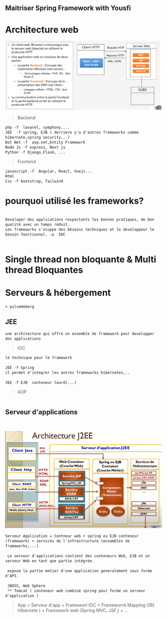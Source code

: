 ## Maitriser Spring Framework with Yousfi

# Architecture web

<p align="center">
    <img src="./imgs/1.png">
</p>

 > Backend

    php -f  lavarel, symphony,...
    JEE  -f spring, EJB ( derriere y'a d'autres frameworks comme hibernate,spring security,..)
    Dot Net -f  asp.net,Entity Framework
    Node Js -f express, Next js
    Python -f Django,Flask, ...


 > Frontend

    javascript -f  Angular, React, Vuejs...
    Html
    Css -f bootstrap, Tailwind


# pourquoi utilisé les frameworks?

```

Developer des applications respectants les bonnes pratiques, de bon qualité avec un temps réduit.
Les frameworks s'ocuppe des bésoins techniques et le developpeur le besoin fonctionnel. -p  IOC


```

# Single thread non bloquante & Multi thread Bloquantes




# Serveurs & hébergement

```
> pulseHeberg

```


## JEE
```
une architecture qui offre un ensemble de framework pour developper des applications

```

>IOC

```
le technique pour le framework 

JEE -f Spring
il permet d'integrer les autres frameworks hibernates,..

JEE -f EJB  conteneur lourd(...)

```

> AOP

```
```

## Serveur d'applications
<br>
<p align="center">
    <img src="./imgs/3.png">
</p>

```
Serveur Application = Contneur web + spring ou EJB conteneur (framework) + services de l'infrastructure (ensembles de frameworks,...)

 Le serveur d'applications contient des conteneurs Web, EJB et un serveur Web en tant que partie intégrée.

 expose la partie metier d'une application generalement sous forme d'API.

 JBOSS, Web Sphere
 ** Tomcat ( conteneur web combiné spring pour formé un serveur d'application )

```

> App = Serveur d'app + Frameworl IOC  + Frameworrk Mapping OR( Hibernate ) +  Framework web (Spring MVC, JSF,) + ...
